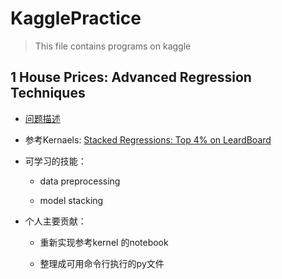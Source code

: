# KagglePractice
> This file contains programs on kaggle

## 1 House Prices: Advanced Regression Techniques
- [问题描述](https://www.kaggle.com/c/house-prices-advanced-regression-techniques)
- 参考Kernaels: [Stacked Regressions: Top 4% on LeardBoard](https://www.kaggle.com/serigne/stacked-regressions-top-4-on-leaderboard)
- 可学习的技能：
	
	- data preprocessing
	
	- model stacking

- 个人主要贡献：
	
	- 重新实现参考kernel 的notebook
	
	- 整理成可用命令行执行的py文件